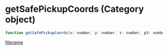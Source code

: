 # getSafePickupCoords (Category object)

```js
function getSafePickupCoords(x: number, y: number, z: number, p3: number, p4: number): Vector3
```

[filename](getSafePickupCoords_m.md ':include')